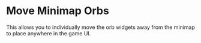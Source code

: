 # Move Minimap Orbs
This allows you to individually move the orb widgets away from the minimap to place anywhere in the game UI.

